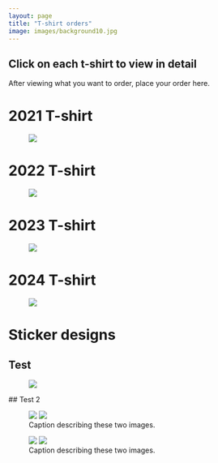 ```yaml
---
layout: page
title: "T-shirt orders"
image: images/background10.jpg
---
```

## Click on each t-shirt to view in detail
After viewing what you want to order, place your order here.
# 2021 T-shirt
<figure>
    <a href="/images/2021shirt.jpg"><img src="/images/2021shirt.jpg"></a>
</figure>

# 2022 T-shirt
<figure>
    <a href="/images/2022shirt.jpg"><img src="/images/2022shirt.jpg"></a>
</figure>

# 2023 T-shirt
<figure>
    <a href="/images/2023shirt.jpg"><img src="/images/2023shirt.jpg"></a>
</figure>

# 2024 T-shirt
<figure>
    <a href="/images/2024shirt.jpg"><img src="/images/2024shirt.jpg"></a>
</figure>

# Sticker designs
## Test
<figure>
    <a href="/images/sticker1.jpg"><img src="/images/sticker1.jpg"></a>
</figure>
## Test 2
<figure class="half">
    <a href="/images/sticker1.jpg"><img src="/images/sticker1.jpg"></a>
    <a href="/images/sticker2.jpg"><img src="/images/sticker2.jpg"></a>
    <figcaption>Caption describing these two images.</figcaption>
</figure>
<figure class="half">
    <a href="/images/sticker1.jpg"><img src="/images/sticker3.jpg"></a>
    <a href="/images/sticker2.jpg"><img src="/images/sticker4.jpg"></a>
    <figcaption>Caption describing these two images.</figcaption>
</figure>
